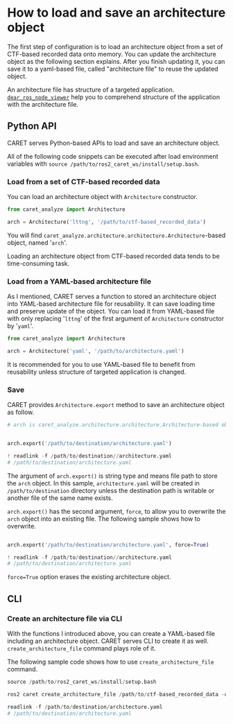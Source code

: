 # How to load and save an architecture object

The first step of configuration is to load an architecture object from a set of CTF-based recorded data onto memory. You can update the architecture object as the following section explains. After you finish updating it, you can save it to a yaml-based file, called "architecture file" to reuse the updated object.

An architecture file has structure of a targeted application. [`dear_ros_node_viewer`](https://github.com/takeshi-iwanari/dear_ros_node_viewer) help you to comprehend structure of the application with the architecture file.

## Python API

CARET serves Python-based APIs to load and save an architecture object.

All of the following code snippets can be executed after load environment variables with `source /path/to/ros2_caret_ws/install/setup.bash`.

### Load from a set of CTF-based recorded data

You can load an architecture object with `Architecture` constructor.

```python
from caret_analyze import Architecture

arch = Architecture('lttng', '/path/to/ctf-based_recorded_data')
```

You will find `caret_analyze.architecture.architecture.Architecture`-based object, named '`arch`'.

Loading an architecture object from CTF-based recorded data tends to be time-consuming task.

### Load from a YAML-based architecture file

As I mentioned, CARET serves a function to stored an architecture object into YAML-based architecture file for reusability. It can save loading time and preserve update of the object. You can load it from YAML-based file with only replacing '`lttng`' of the first argument of `Architecture` constructor by '`yaml`'.

```python
from caret_analyze import Architecture

arch = Architecture('yaml', '/path/to/architecture.yaml')
```

It is recommended for you to use YAML-based file to benefit from reusability unless structure of targeted application is changed.

### Save

CARET provides `Architecture.export` method to save an architecture object as follow.

```python
# arch is caret_analyze.architecture.architecture.Architecture-based object


arch.export('/path/to/destination/architecture.yaml')

! readlink -f /path/to/destination//architecture.yaml
# /path/to/destination/architecture.yaml

```

The argument of `arch.export()` is string type and means file path to store the `arch` object. In this sample, `architecture.yaml` will be created in `/path/to/destination` directory unless the destination path is writable or another file of the same name exists.

`arch.export()` has the second argument, `force`, to allow you to overwrite the `arch` object into an existing file. The following sample shows how to overwrite.

```python

arch.export('/path/to/destination/architecture.yaml', force=True)

! readlink -f /path/to/destination//architecture.yaml
# /path/to/destination/architecture.yaml
```

`force=True` option erases the existing architecture object.

## CLI

### Create an architecture file via CLI

With the functions I introduced above, you can create a YAML-based file including an architecture object. CARET serves CLI to create it as well. `create_architecture_file` command plays role of it.

The following sample code shows how to use `create_architecture_file` command.

```python
source /path/to/ros2_caret_ws/install/setup.bash

ros2 caret create_architecture_file /path/to/ctf-based_recorded_data -o /path/to/destination/architecture.yaml

readlink -f /path/to/destination/architecture.yaml
# /path/to/destination/architecture.yaml
```
